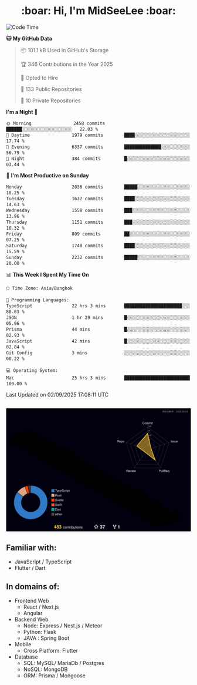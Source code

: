 <h1 align="center"> :boar: Hi, I'm MidSeeLee :boar:</h1>
 
<!--START_SECTION:waka-->
![Code Time](http://img.shields.io/badge/Code%20Time-3%2C371%20hrs%206%20mins-blue)

**🐱 My GitHub Data** 

> 📦 101.1 kB Used in GitHub's Storage 
 > 
> 🏆 346 Contributions in the Year 2025
 > 
> 💼 Opted to Hire
 > 
> 📜 133 Public Repositories 
 > 
> 🔑 10 Private Repositories 
 > 
**I'm a Night 🦉** 

```text
🌞 Morning                2458 commits        ██████░░░░░░░░░░░░░░░░░░░   22.03 % 
🌆 Daytime                1979 commits        ████░░░░░░░░░░░░░░░░░░░░░   17.74 % 
🌃 Evening                6337 commits        ██████████████░░░░░░░░░░░   56.79 % 
🌙 Night                  384 commits         █░░░░░░░░░░░░░░░░░░░░░░░░   03.44 % 
```
📅 **I'm Most Productive on Sunday** 

```text
Monday                   2036 commits        █████░░░░░░░░░░░░░░░░░░░░   18.25 % 
Tuesday                  1632 commits        ████░░░░░░░░░░░░░░░░░░░░░   14.63 % 
Wednesday                1558 commits        ███░░░░░░░░░░░░░░░░░░░░░░   13.96 % 
Thursday                 1151 commits        ███░░░░░░░░░░░░░░░░░░░░░░   10.32 % 
Friday                   809 commits         ██░░░░░░░░░░░░░░░░░░░░░░░   07.25 % 
Saturday                 1740 commits        ████░░░░░░░░░░░░░░░░░░░░░   15.59 % 
Sunday                   2232 commits        █████░░░░░░░░░░░░░░░░░░░░   20.00 % 
```


📊 **This Week I Spent My Time On** 

```text
🕑︎ Time Zone: Asia/Bangkok

💬 Programming Languages: 
TypeScript               22 hrs 3 mins       ██████████████████████░░░   88.03 % 
JSON                     1 hr 29 mins        █░░░░░░░░░░░░░░░░░░░░░░░░   05.96 % 
Prisma                   44 mins             █░░░░░░░░░░░░░░░░░░░░░░░░   02.93 % 
JavaScript               42 mins             █░░░░░░░░░░░░░░░░░░░░░░░░   02.84 % 
Git Config               3 mins              ░░░░░░░░░░░░░░░░░░░░░░░░░   00.22 % 

💻 Operating System: 
Mac                      25 hrs 3 mins       █████████████████████████   100.00 % 
```


 Last Updated on 02/09/2025 17:08:11 UTC
<!--END_SECTION:waka-->

##

![](./profile-3d-contrib/profile-night-rainbow.svg)

## Familiar with:
- JavaScript / TypeScript
- Flutter / Dart

## In domains of:
- Frontend Web
  - React / Next.js
  - Angular
- Backend Web
  - Node: Express / Nest.js / Meteor
  - Python: Flask
  - JAVA : Spring Boot
- Mobile
  - Cross Platform: Flutter
- Database
  - SQL: MySQL/ MariaDb / Postgres
  - NoSQL: MongoDB
  - ORM: Prisma / Mongoose
